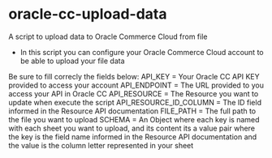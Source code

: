 # oracle-cc-upload-data
A script to upload data to Oracle Commerce Cloud from file

* In this script you can configure your Oracle Commerce Cloud account to be able to upload your file data

Be sure to fill correcly the fields below:
API_KEY = Your Oracle CC API KEY provided to access your account
API_ENDPOINT = The URL provided to you access your API in Oracle CC
API_RESOURCE = The Resource you want to update when execute the script
API_RESOURCE_ID_COLUMN = The ID field informed in the Resource API documentation
FILE_PATH = The full path to the file you want to upload 
SCHEMA = An Object where each key is named with each sheet you want to upload, and its content its a value pair where the key is the field name informed in the Resource API documentation and the value is the column letter represented in your sheet
